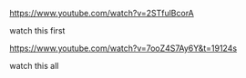 https://www.youtube.com/watch?v=2STfulBcorA

watch this first


https://www.youtube.com/watch?v=7ooZ4S7Ay6Y&t=19124s

watch this all


